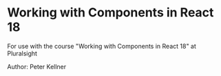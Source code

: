 # Working with Components in React 18

For use with the course "Working with Components in React 18" at Pluralsight

Author: Peter Kellner
